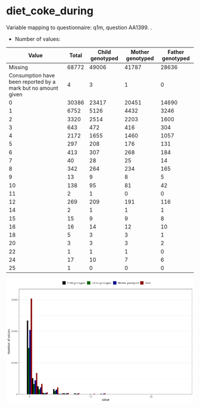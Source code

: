 # diet_coke_during
Variable mapping to questionnaire: q1m, question AA1399.
.
- Number of values:

| Value | Total | Child genotyped | Mother genotyped | Father genotyped |
| ----- | ----- | --------------- | ---------------- | ---------------- |
| Missing | 68772 | 49006 | 41787 | 28636 |
| Consumption have been reported by a mark but no amount given | 4 | 3 | 1 |0 |
| 0 | 30386 | 23417 | 20451 |14690 |
| 1 | 6752 | 5126 | 4432 |3246 |
| 2 | 3320 | 2514 | 2203 |1600 |
| 3 | 643 | 472 | 416 |304 |
| 4 | 2172 | 1655 | 1460 |1057 |
| 5 | 297 | 208 | 176 |131 |
| 6 | 413 | 307 | 268 |184 |
| 7 | 40 | 28 | 25 |14 |
| 8 | 342 | 264 | 234 |165 |
| 9 | 13 | 9 | 8 |5 |
| 10 | 138 | 95 | 81 |42 |
| 11 | 2 | 1 | 0 |0 |
| 12 | 269 | 209 | 191 |116 |
| 14 | 2 | 1 | 1 |1 |
| 15 | 15 | 9 | 9 |8 |
| 16 | 16 | 14 | 12 |10 |
| 18 | 5 | 3 | 3 |1 |
| 20 | 3 | 3 | 3 |2 |
| 22 | 1 | 1 | 1 |0 |
| 24 | 17 | 10 | 7 |6 |
| 25 | 1 | 0 | 0 |0 |



![](diet_coke_during_n.png)



